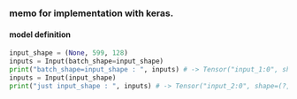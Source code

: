 ### memo for implementation with keras.

#### model definition
```python
input_shape = (None, 599, 128)
inputs = Input(batch_shape=input_shape)
print("batch_shape=input_shape : ", inputs) # -> Tensor("input_1:0", shape=(?, 599, 128), dtype=float32)
inputs = Input(input_shape)
print("just input_shape : ", inputs) # -> Tensor("input_2:0", shape=(?, ?, 599, 128), dtype=float32)
```
